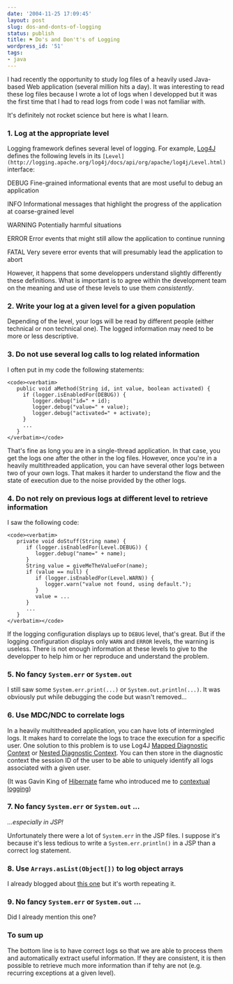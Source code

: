 ```yaml
---
date: '2004-11-25 17:09:45'
layout: post
slug: dos-and-donts-of-logging
status: publish
title: ⚑ Do's and Don't's of Logging
wordpress_id: '51'
tags:
- java
---
```


I had recently the opportunity to study log files of a heavily used Java-based Web application (several million hits a day).
It was interesting to read these log files because I wrote a lot of logs when I developped but it was the first time that I had to read logs from code I was not familiar with.





It's definitely not rocket science but here is what I learn.





### 1. Log at the appropriate level





Logging framework defines several level of logging. For example, [Log4J](http://logging.apache.org/log4j) defines the following levels in its `[Level](http://logging.apache.org/log4j/docs/api/org/apache/log4j/Level.html)` interface:





DEBUG
    Fine-grained informational events that are most useful to debug an application

INFO
    Informational messages that highlight the progress of the application at coarse-grained level

WARNING
    Potentially harmful situations

ERROR
    Error events that might still allow the application to continue running

FATAL
    Very severe error events that will presumably lead the application to abort





However, it happens that some developpers understand slightly differently these definitions. What is important is to agree within the development team on the meaning and use of these levels to use them _consistently_.





### 2. Write your log at a given level for a given population





Depending of the level, your logs will be read by different people (either technical or non technical one). The logged information may need to be more or less descriptive.





### 3. Do not use several log calls to log related information




I often put in my code the following statements:



    
    <code><verbatim>
       public void aMethod(String id, int value, boolean activated) {
         if (logger.isEnabledFor(DEBUG)) {
            logger.debug("id=" + id);
            logger.debug("value=" + value);
            logger.debug("activated=" + activate);
         }
         ...
       }
    </verbatim></code>





That's fine as long you are in a single-thread application. In that case, you get the logs one after the other in the log files. However, once you're in a heavily multithreaded application, you can have several other logs between two of your own logs. That makes it harder to understand the flow and the state of execution due to the noise provided by the other logs.





### 4. Do not rely on previous logs at different level to retrieve information





I saw the following code:




    
    <code><verbatim>
       private void doStuff(String name) {
          if (logger.isEnabledFor(Level.DEBUG)) {
             logger.debug("name=" + name);
          }
          String value = giveMeTheValueFor(name);
          if (value == null) {
             if (logger.isEnabledFor(Level.WARN)) {
                logger.warn("value not found, using default.");
             }
             value = ...
          }
          ...
       }
    </verbatim></code>





If the logging configuration displays up to `DEBUG` level, that's great.
But if the logging configuration displays only `WARN` and `ERROR` levels, the warning is useless. There is not enough information at these levels to give to the developper to help him or her reproduce and understand the problem.





### 5. No fancy `System.err` or `System.out`





I still saw some `System.err.print(...)` or `System.out.println(...)`. It was obviously put while debugging the code but wasn't removed...





### 6. Use MDC/NDC to correlate logs





In a heavily multithreaded application, you can have lots of intermingled logs. It makes hard to correlate the logs to trace the execution for a specific user. One solution to this problem is to use Log4J [Mapped Diagnostic Context](http://logging.apache.org/log4j/docs/api/org/apache/log4j/MDC.html) or [Nested Diagnostic Context](http://logging.apache.org/log4j/docs/api/org/apache/log4j/NDC.html). You can then store in the diagnostic context the session ID of the user to be able to uniquely identify all logs associated with a given user.  

(It was Gavin King of [Hibernate](http://www.hibernate.org) fame who introduced me to [contextual logging](http://blog.hibernate.org/cgi-bin/blosxom.cgi/2004/08/25#log))





### 7. No fancy `System.err` or `System.out` ...



_...especially in JSP!_



Unfortunately there were a lot of `System.err` in the JSP files. I suppose it's because it's less tedious to write a `System.err.println()` in a JSP than a correct log statement.





### 8. Use `Arrays.asList(Object[])` to log object arrays





I already blogged about [this one](http://www.jmesnil.net/weblog/2004/11/stringified-representation-of-arrays.html) but it's worth repeating it.





### 9. No fancy `System.err` or `System.out` ...





Did I already mention this one?





### To sum up




The bottom line is to have correct logs so that we are able to process them and automatically extract useful information. If they are consistent, it is then possible to retrieve much more information than if tehy are not (e.g. recurring exceptions at a given level).



